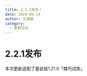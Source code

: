 ```yaml
---
title: 2.2.1发布！
date: 2024-06-14
author: 方漓猫
category:
  - 更新日志
---
```

# 2.2.1发布
本次更新适配了基岩版1.21.0「棘巧试炼」